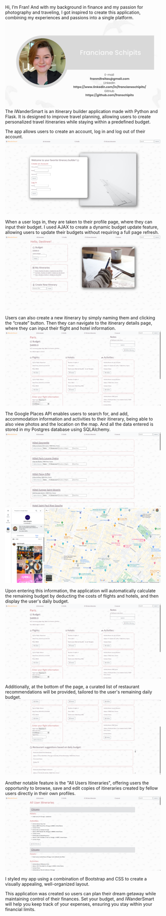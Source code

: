 Hi, I’m Fran! And with my background in finance and my passion for photography and traveling, I got inspired to create this application, combining my experiences and passions into a single platform.
![Contact info image](/static/images/FrancianeSchipits.png)
The iWanderSmart is an itinerary builder application made with Python and Flask. It is designed to improve travel planning, allowing users to create personalized travel itineraries while staying within a predefined budget.

The app allows users to create an account, log in and log out of their account. 
![Homepage image](/static/images/Homepage.png)

When a user logs in, they are taken to their profile page, where they can input their budget. I used AJAX to create a dynamic budget update feature, allowing users to update their budgets without requiring a full page refresh.
![Profile page image](/static/images/Profile-Page.png)

Users can also create a new itinerary by simply naming them and clicking the “create” button. Then they can navigate to the itinerary details page, where they can input their flight  and hotel information. 
![User itinerary details page image](/static/images/User-itinerary-details-page.png)

The Google Places API enables users to search for, and add, accommodation information and activities to their itinerary, being able to also view photos and the location on the map. And all the data entered is stored in my Postgres database using SQLAlchemy.
![Search page image](/static/images/Search-Results.png)
![Google Places API page image](/static/images/Google-Places-API.png)

Upon entering this information, the application will automatically calculate the remaining budget by deducting the costs of flights and hotels, and then display the user's daily budget. 
![User itinerary details page image](/static/images/User-itinerary-details-page.png)

Additionally, at the bottom of the page, a curated list of restaurant recommendations will be provided, tailored to the user's remaining daily budget.
![Restaurant Suggestion image](/static/images/Restaurant-suggestion-feature.png)

Another notable feature is the "All Users Itineraries", offering users the opportunity to browse, save and edit copies of itineraries created by fellow users directly in their own profiles.
![All User itineraries page image](/static/images/All-User-Itineraries-Page.png)

I styled my app using a combination of Bootstrap and CSS to create a visually appealing, well-organized layout.

This application was created so users can plan their dream getaway while maintaining control of their finances. Set your budget, and iWanderSmart will help you keep track of your expenses, ensuring you stay within your financial limits.
 